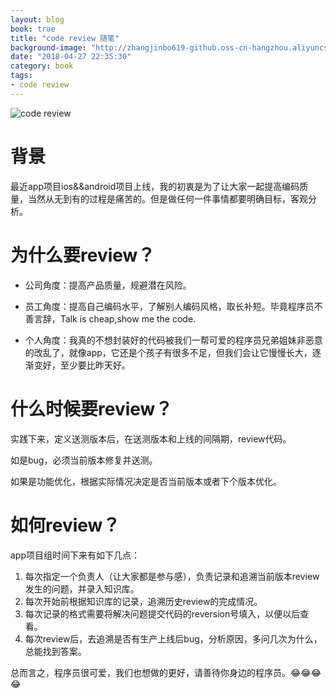 ```yaml
---
layout: blog
book: true
title: "code review 随笔"
background-image: "http://zhangjinbo619-github.oss-cn-hangzhou.aliyuncs.com/zhangjinbo619.github.io/codereview.jpg"
date: "2018-04-27 22:35:30"
category: book
tags:
- code review
---
```

<!-- wechat shard default img -->
<img src="http://zhangjinbo619-github.oss-cn-hangzhou.aliyuncs.com/zhangjinbo619.github.io/codereview.jpg?x-oss-process=image/resize,w_250" style="display:none"/>

![code review](http://zhangjinbo619-github.oss-cn-hangzhou.aliyuncs.com/zhangjinbo619.github.io/codereview.jpg)

# 背景
   最近app项目ios&&android项目上线，我的初衷是为了让大家一起提高编码质量，当然从无到有的过程是痛苦的。但是做任何一件事情都要明确目标，客观分析。


# 为什么要review？
  - 公司角度：提高产品质量，规避潜在风险。

  - 员工角度：提高自己编码水平，了解别人编码风格，取长补短。毕竟程序员不善言辞，Talk is cheap,show me the code.

  - 个人角度：我真的不想封装好的代码被我们一帮可爱的程序员兄弟姐妹非恶意的改乱了，就像app，它还是个孩子有很多不足，但我们会让它慢慢长大，逐渐变好，至少要比昨天好。


# 什么时候要review？
实践下来，定义送测版本后，在送测版本和上线的间隔期，review代码。

如是bug，必须当前版本修复并送测。

如果是功能优化，根据实际情况决定是否当前版本或者下个版本优化。


# 如何review？

app项目组时间下来有如下几点：
 1. 每次指定一个负责人（让大家都是参与感），负责记录和追溯当前版本review发生的问题，并录入知识库。
 2. 每次开始前根据知识库的记录，追溯历史review的完成情况。
 3. 每次记录的格式需要将解决问题提交代码的reversion号填入，以便以后查看。
 4. 每次review后，去追溯是否有生产上线后bug，分析原因，多问几次为什么，总能找到答案。


总而言之，程序员很可爱，我们也想做的更好，请善待你身边的程序员。😂😂😂😂